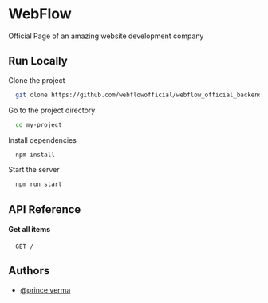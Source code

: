 
# WebFlow 

Official Page of an amazing website development company


## Run Locally

Clone the project

```bash
  git clone https://github.com/webflowofficial/webflow_official_backend.git
```

Go to the project directory

```bash
  cd my-project
```

Install dependencies

```bash
  npm install
```

Start the server

```bash
  npm run start
```


## API Reference

#### Get all items

```http
  GET /
```



## Authors

- [@prince verma](https://github.com/princeverma-ai)

